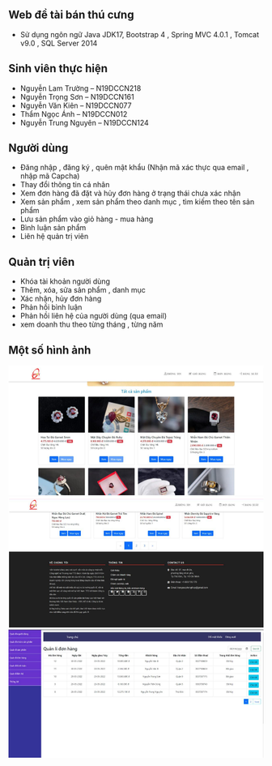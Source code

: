 ## Web đề tài bán thú cưng
- Sử dụng ngôn ngữ Java JDK17, Bootstrap 4 , Spring MVC 4.0.1 , Tomcat v9.0 , SQL Server 2014
## Sinh viên thực hiện
- Nguyễn Lam Trường – N19DCCN218
- Nguyễn Trọng Sơn – N19DCCN161
- Nguyễn Văn Kiên – N19DCCN077
- Thẩm Ngọc Ánh – N19DCCN012
- Nguyễn Trung Nguyên – N19DCCN124
## Người dùng
- Đăng nhập , đăng ký , quên mật khẩu (Nhận mã xác thực qua email , nhập mã Capcha)
- Thay đổi thông tin cá nhân
- Xem đơn hàng đã đặt và hủy đơn hàng ở trạng thái chưa xác nhận
- Xem sản phẩm , xem sản phẩm theo danh mục , tìm kiếm theo tên sản phẩm
- Lưu sản phẩm vào giỏ hàng - mua hàng
- Bình luận sản phẩm
- Liên hệ quản trị viên
## Quản trị viên
- Khóa tài khoản người dùng
- Thêm, xóa, sửa sản phẩm , danh mục
- Xác nhận, hủy đơn hàng
- Phản hồi bình luận
- Phản hồi liên hệ của người dùng (qua email)
- xem doanh thu theo từng tháng , từng năm
## Một số hình ảnh
![img_demo1](img1.png)
![img_demo2](img2.png)
![img_demo3](img3.png)
